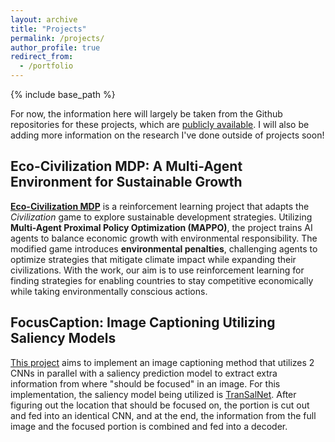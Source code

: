 ```yaml
---
layout: archive
title: "Projects"
permalink: /projects/
author_profile: true
redirect_from:
  - /portfolio
---
```


{% include base_path %}

For now, the information here will largely be taken from the Github repositories for these projects, which are [publicly available](https://github.com/Ege-Cakar?tab=repositories). I will also be adding more information on the research I've done outside of projects soon!



## **Eco-Civilization MDP: A Multi-Agent Environment for Sustainable Growth**



**[Eco-Civilization MDP](https://github.com/Ege-Cakar/Eco-Civilization-MDP)** is a reinforcement learning project that adapts the *Civilization* game to explore sustainable development strategies. Utilizing **Multi-Agent Proximal Policy Optimization (MAPPO)**, the project trains AI agents to balance economic growth with environmental responsibility. The modified game introduces **environmental penalties**, challenging agents to optimize strategies that mitigate climate impact while expanding their civilizations. With the work, our aim is to use reinforcement learning for finding strategies for enabling countries to stay competitive economically while taking environmentally conscious actions. 



## FocusCaption: Image Captioning Utilizing Saliency Models 

[This project](https://github.com/Ege-Cakar/FocusCaption) aims to implement an image captioning method that  utilizes 2 CNNs in parallel with a saliency prediction model to extract  extra information from where "should be focused" in an image. For this  implementation, the saliency model being utilized is [TranSalNet](https://github.com/LJOVO/TranSalNet/tree/master). After figuring out the location that should be focused on, the portion  is cut out and fed into an identical CNN, and at the end, the  information from the full image and the focused portion is combined and  fed into a decoder. 